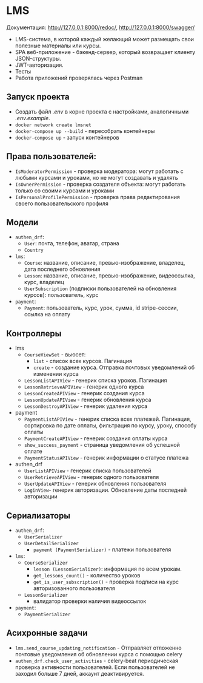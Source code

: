 # LMS
Документация: http://127.0.0.1:8000/redoc/, http://127.0.0.1:8000/swagger/

+ LMS-система, в которой каждый желающий может размещать свои полезные материалы или курсы.
+ SPA веб-приложение - бэкенд-сервер, который возвращает клиенту JSON-структуры. 
+ JWT-авторизация.
+ Тесты 
+ Работа приложений проверялась через Postman

## Запуск проекта
* Создать файл *.env* в корне проекта с настройками, аналогичными *.env.example*.
* ``docker network create lmsnet``
* ``docker-compose up --build`` - пересобрать контейнеры
* ``docker-compose up`` - запуск контейнеров

## Права пользователей:
+ ``IsModeratorPermission`` - проверка модератора: могут работать с любыми курсами и уроками, но не могут создавать и удалять
+ ``IsOwnerPermission`` - проверка создателя объекта: могут работать только со своими курсами и уроками
+ ``IsPersonalProfilePermission`` - проверка права редактирования своего пользовательского профиля

## Модели
+ ``authen_drf``: 
  * ``User``: почта, телефон, аватар, страна
  * ``Country``
+ ``lms``: 
  + ``Course``: название, описание, превью-изображение, владелец, дата последнего обновления
  + ``Lesson``: название, описание, превью-изображение, видеоссылка, курс, владелец
  + ``UserSubscription`` (подписки пользователей на обновления курсов): пользователь, курс
+ ``payment``:
  * ``Payment``: пользователь, курс, урок, сумма, id stripe-сессии, ссылка на оплату

## Контроллеры
+ lms
  + ``CourseViewSet`` - вьюсет: 
    * ``list`` - список всех курсов. Пагинация 
    * ``create`` - создание курса. Отправка почтовых уведомлений об изменении курса
  + ``LessonListAPIView`` - генерик списка уроков. Пагинация
  + ``LessonRetrieveAPIView`` - генерик одного курса 
  + ``LessonCreateAPIView`` - генерик создания курса
  + ``LessonUpdateAPIView`` - генерик обновления курса
  + ``LessonDestroyAPIView`` - генерик удаления курса
+ payment
  + ``PaymentListAPIView`` - генерик списка всех платежей. Пагинация, сортировка по дате оплаты, фильтрация по курсу, уроку, способу оплаты
  + ``PaymentCreateAPIView`` - генерик создания оплаты курса
  + ``show_success_payment`` - страница уведомления об успешной оплате
  + ``PaymentStatusAPIView`` - генерик информации о статусе платежа
+ authen_drf
  + ``UserListAPIView`` - генерик списка пользователей
  + ``UserRetrieveAPIView`` - генерик одного пользователя
  + ``UserUpdateAPIView`` - генерик обновления пользователя
  + ``LoginView``- генерик авторизации. Обновление даты последней авторизации

## Сериализаторы
+ ``authen_drf``: 
    * ``UserSerializer``
    * ``UserDetailSerializer``
      + ``payment (PaymentSerializer)`` - платежи пользователя
+ ``lms``: 
  * ``CourseSerializer``
    + ``lesson (LessonSerializer)``: информация по всем урокам.
    + ``get_lessons_count()`` - количество уроков
    + ``get_is_user_subscription()`` - проверка подписи на курс авторизованного пользователя
  * ``LessonSerializer``
    + валидатор проверки наличия видеоссылок
+ ``payment``: 
  * ``PaymentSerializer``

## Асихронные задачи
+ ``lms.send_course_updating_notification`` - Отправляет отложенно почтовые уведомления об обновлении курса c помощью celery
+ ``authen_drf.check_user_activities`` - celery-beat периодическая проверка активности пользователей. Если пользователей не заходил больше 7 дней, аккаунт деактивируется.
